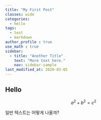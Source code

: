 ```yaml
---
title: "My First Post"
classes: wide
categories:
  - hello
tags:
  - test
  - markdown
author_profile : true
use_math : true
sidebar:
  - title: "Another Title"
    text: "More text here."
    nav: sidebar-sample
last_modified_at: 2020-03-05
---
```


## Hello

$$a^2+b^2=c^2$$

일반 텍스트는 어떻게 나올까?

